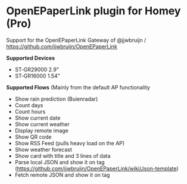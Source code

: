 # OpenEPaperLink plugin for Homey (Pro)

Support for the OpenEPaperLink Gateway of @jjwbruijn / https://github.com/jjwbruijn/OpenEPaperLink


**Supported Devices**
- ST‐GR29000 2.9"
- ST‐GR16000 1.54"

**Supported Flows** (Mainly from the default AP functionality
- Show rain prediction (Buienradar)
- Count days
- Count hours
- Show current date
- Show current weather
- Display remote image
- Show QR code
- Show RSS Feed (pulls heavy load on the AP)
- Show weather forecast
- Show card with title and 3 lines of data
- Parse local JSON and show it on tag (https://github.com/jjwbruijn/OpenEPaperLink/wiki/Json-template)
- Fetch remote JSON and show it on tag




